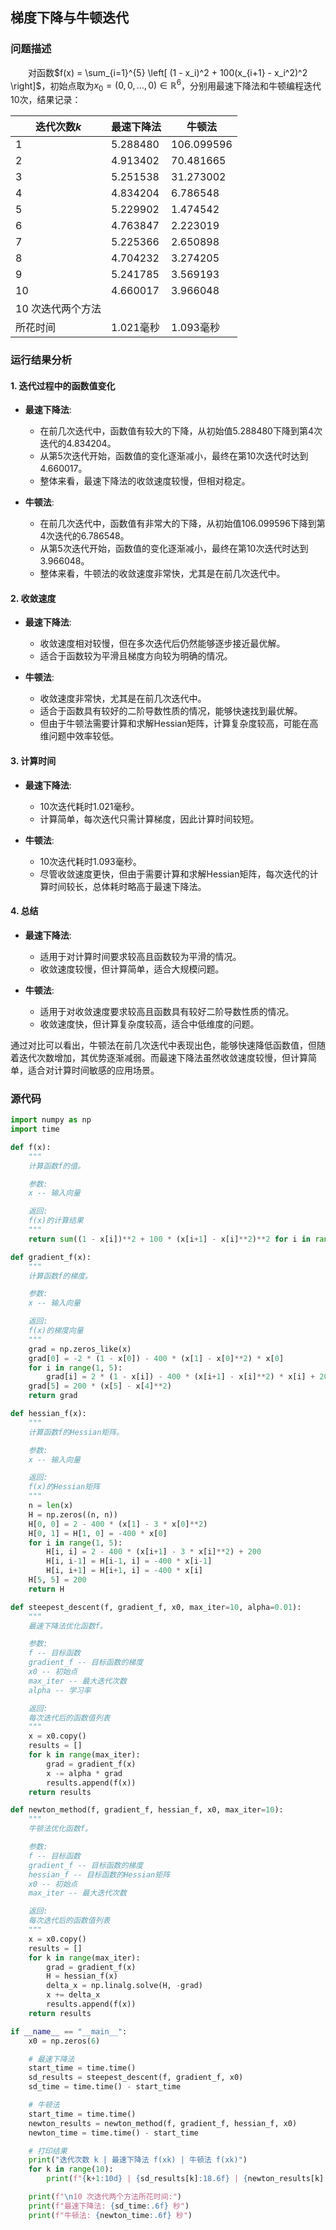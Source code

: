 ## 梯度下降与牛顿迭代

### 问题描述

&emsp;&emsp;对函数$f(x) = \sum_{i=1}^{5} \left[ (1 - x_i)^2 + 100(x_{i+1} - x_i^2)^2 \right]$，初始点取为$x_0 = (0,0, \ldots, 0) \in \mathbb{R}^6$，分别用最速下降法和牛顿编程迭代10次，结果记录：


| 迭代次数$k$ | 最速下降法 | 牛顿法 |
| --- | --- | --- |
| 1 | 5.288480 | 106.099596 |
| 2 | 4.913402 | 70.481665 |
| 3 | 5.251538 | 31.273002 |
| 4 | 4.834204 | 6.786548 |
| 5 | 5.229902 | 1.474542 |
| 6 | 4.763847 | 2.223019 |
| 7 | 5.225366 | 2.650898 |
| 8 | 4.704232 | 3.274205 |
| 9 | 5.241785 | 3.569193 |
| 10 | 4.660017 | 3.966048 |
|10 次迭代两个方法
所花时间|1.021毫秒|1.093毫秒|


### 运行结果分析

#### 1. 迭代过程中的函数值变化
- **最速下降法**:
  - 在前几次迭代中，函数值有较大的下降，从初始值5.288480下降到第4次迭代的4.834204。
  - 从第5次迭代开始，函数值的变化逐渐减小，最终在第10次迭代时达到4.660017。
  - 整体来看，最速下降法的收敛速度较慢，但相对稳定。

- **牛顿法**:
  - 在前几次迭代中，函数值有非常大的下降，从初始值106.099596下降到第4次迭代的6.786548。
  - 从第5次迭代开始，函数值的变化逐渐减小，最终在第10次迭代时达到3.966048。
  - 整体来看，牛顿法的收敛速度非常快，尤其是在前几次迭代中。

#### 2. 收敛速度
- **最速下降法**:
  - 收敛速度相对较慢，但在多次迭代后仍然能够逐步接近最优解。
  - 适合于函数较为平滑且梯度方向较为明确的情况。

- **牛顿法**:
  - 收敛速度非常快，尤其是在前几次迭代中。
  - 适合于函数具有较好的二阶导数性质的情况，能够快速找到最优解。
  - 但由于牛顿法需要计算和求解Hessian矩阵，计算复杂度较高，可能在高维问题中效率较低。

#### 3. 计算时间
- **最速下降法**:
  - 10次迭代耗时1.021毫秒。
  - 计算简单，每次迭代只需计算梯度，因此计算时间较短。

- **牛顿法**:
  - 10次迭代耗时1.093毫秒。
  - 尽管收敛速度更快，但由于需要计算和求解Hessian矩阵，每次迭代的计算时间较长，总体耗时略高于最速下降法。

#### 4. 总结
- **最速下降法**:
  - 适用于对计算时间要求较高且函数较为平滑的情况。
  - 收敛速度较慢，但计算简单，适合大规模问题。

- **牛顿法**:
  - 适用于对收敛速度要求较高且函数具有较好二阶导数性质的情况。
  - 收敛速度快，但计算复杂度较高，适合中低维度的问题。

通过对比可以看出，牛顿法在前几次迭代中表现出色，能够快速降低函数值，但随着迭代次数增加，其优势逐渐减弱。而最速下降法虽然收敛速度较慢，但计算简单，适合对计算时间敏感的应用场景。

### 源代码
```python
import numpy as np
import time

def f(x):
    """
    计算函数f的值。

    参数:
    x -- 输入向量

    返回:
    f(x)的计算结果
    """
    return sum((1 - x[i])**2 + 100 * (x[i+1] - x[i]**2)**2 for i in range(5))

def gradient_f(x):
    """
    计算函数f的梯度。

    参数:
    x -- 输入向量

    返回:
    f(x)的梯度向量
    """
    grad = np.zeros_like(x)
    grad[0] = -2 * (1 - x[0]) - 400 * (x[1] - x[0]**2) * x[0]
    for i in range(1, 5):
        grad[i] = 2 * (1 - x[i]) - 400 * (x[i+1] - x[i]**2) * x[i] + 200 * (x[i] - x[i-1]**2)
    grad[5] = 200 * (x[5] - x[4]**2)
    return grad

def hessian_f(x):
    """
    计算函数f的Hessian矩阵。

    参数:
    x -- 输入向量

    返回:
    f(x)的Hessian矩阵
    """
    n = len(x)
    H = np.zeros((n, n))
    H[0, 0] = 2 - 400 * (x[1] - 3 * x[0]**2)
    H[0, 1] = H[1, 0] = -400 * x[0]
    for i in range(1, 5):
        H[i, i] = 2 - 400 * (x[i+1] - 3 * x[i]**2) + 200
        H[i, i-1] = H[i-1, i] = -400 * x[i-1]
        H[i, i+1] = H[i+1, i] = -400 * x[i]
    H[5, 5] = 200
    return H

def steepest_descent(f, gradient_f, x0, max_iter=10, alpha=0.01):
    """
    最速下降法优化函数f。

    参数:
    f -- 目标函数
    gradient_f -- 目标函数的梯度
    x0 -- 初始点
    max_iter -- 最大迭代次数
    alpha -- 学习率

    返回:
    每次迭代后的函数值列表
    """
    x = x0.copy()
    results = []
    for k in range(max_iter):
        grad = gradient_f(x)
        x -= alpha * grad
        results.append(f(x))
    return results

def newton_method(f, gradient_f, hessian_f, x0, max_iter=10):
    """
    牛顿法优化函数f。

    参数:
    f -- 目标函数
    gradient_f -- 目标函数的梯度
    hessian_f -- 目标函数的Hessian矩阵
    x0 -- 初始点
    max_iter -- 最大迭代次数

    返回:
    每次迭代后的函数值列表
    """
    x = x0.copy()
    results = []
    for k in range(max_iter):
        grad = gradient_f(x)
        H = hessian_f(x)
        delta_x = np.linalg.solve(H, -grad)
        x += delta_x
        results.append(f(x))
    return results

if __name__ == "__main__":
    x0 = np.zeros(6)

    # 最速下降法
    start_time = time.time()
    sd_results = steepest_descent(f, gradient_f, x0)
    sd_time = time.time() - start_time

    # 牛顿法
    start_time = time.time()
    newton_results = newton_method(f, gradient_f, hessian_f, x0)
    newton_time = time.time() - start_time

    # 打印结果
    print("迭代次数 k | 最速下降法 f(xk) | 牛顿法 f(xk)")
    for k in range(10):
        print(f"{k+1:10d} | {sd_results[k]:18.6f} | {newton_results[k]:18.6f}")

    print(f"\n10 次迭代两个方法所花时间:")
    print(f"最速下降法: {sd_time:.6f} 秒")
    print(f"牛顿法: {newton_time:.6f} 秒")

```

